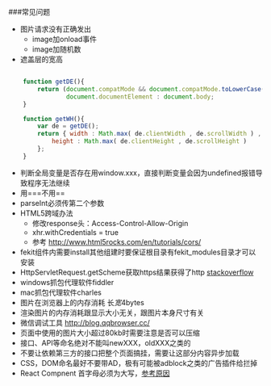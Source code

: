 ###常见问题

* 图片请求没有正确发出
	* image加onload事件
	* image加随机数
* 遮盖层的宽高

```javascript

	function getDE(){
		return (document.compatMode && document.compatMode.toLowerCase() == "css1compat") ?
				document.documentElement : document.body;
    }

    function getWH(){
        var de = getDE();
        return { width : Math.max( de.clientWidth , de.scrollWidth ) ,
        	height : Math.max( de.clientHeight , de.scrollHeight )
        };
    }
```

* 判断全局变量是否存在用window.xxx，直接判断变量会因为undefined报错导致程序无法继续
* 用===不用==
* parseInt必须传第二个参数
* HTML5跨域办法
	* 修改response头：Access-Control-Allow-Origin
	* xhr.withCredentials = true
	* 参考 http://www.html5rocks.com/en/tutorials/cors/
* fekit组件内需要install其他组建时要保证根目录有fekit_modules目录才可以安装
* HttpServletRequest.getScheme获取https结果获得了http [stackoverflow](http://stackoverflow.com/questions/19598690/how-to-get-host-name-with-port-from-a-http-or-https-request)
* windows抓包代理软件fiddler
* mac抓包代理软件charles
* 图片在浏览器上的内存消耗 长*宽*4bytes
* 渲染图片的内存消耗跟显示大小无关，跟图片本身尺寸有关
* 微信调试工具 http://blog.qqbrowser.cc/
* 页面中使用的图片大小超过80kb时需要注意是否可以压缩
* 接口、API等命名绝对不能叫newXXX，oldXXX之类的
* 不要让依赖第三方的接口把整个页面搞挂，需要让这部分内容异步加载
* CSS，DOM命名最好不要带AD，极有可能被adblock之类的广告插件给拦掉
* React Compnent 首字母必须为大写，[参考原因](http://stackoverflow.com/questions/30373343/reactjs-component-names-must-begin-with-capital-letters)
